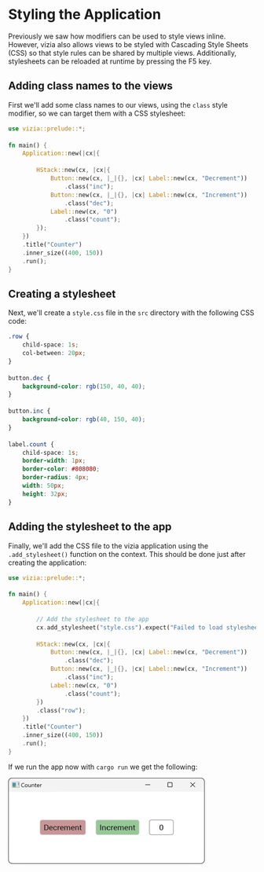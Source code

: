 # Styling the Application

Previously we saw how modifiers can be used to style views inline. However, vizia also allows views to be styled with Cascading Style Sheets (CSS) so that style rules can be shared by multiple views. Additionally, stylesheets can be reloaded at runtime by pressing the F5 key.

## Adding class names to the views
First we'll add some class names to our views, using the `class` style modifier, so we can target them with a CSS stylesheet:

```rust
use vizia::prelude::*;

fn main() {
    Application::new(|cx|{
        
        HStack::new(cx, |cx|{
            Button::new(cx, |_|{}, |cx| Label::new(cx, "Decrement"))
                .class("inc");
            Button::new(cx, |_|{}, |cx| Label::new(cx, "Increment"))
                .class("dec");
            Label::new(cx, "0")
                .class("count");
        });
    })
    .title("Counter")
    .inner_size((400, 150))
    .run();
}
```

## Creating a stylesheet
Next, we'll create a `style.css` file in the `src` directory with the following CSS code:

```css
.row {
    child-space: 1s;
    col-between: 20px;
}

button.dec {
    background-color: rgb(150, 40, 40);
}

button.inc {
    background-color: rgb(40, 150, 40);
}

label.count {
    child-space: 1s;
    border-width: 1px;
    border-color: #808080;
    border-radius: 4px;
    width: 50px;
    height: 32px;
}
```


## Adding the stylesheet to the app
Finally, we'll add the CSS file to the vizia application using the `.add_stylesheet()` function on the context. This should be done just after creating the application:

```rust
use vizia::prelude::*;

fn main() {
    Application::new(|cx|{

        // Add the stylesheet to the app
        cx.add_stylesheet("style.css").expect("Failed to load stylesheet");
        
        HStack::new(cx, |cx|{
            Button::new(cx, |_|{}, |cx| Label::new(cx, "Decrement"))
                .class("dec");
            Button::new(cx, |_|{}, |cx| Label::new(cx, "Increment"))
                .class("inc");
            Label::new(cx, "0")
                .class("count");
        })
        .class("row");
    })
    .title("Counter")
    .inner_size((400, 150))
    .run();
}
```

If we run the app now with `cargo run` we get the following:

<img src="../img/styling.png" alt="A vizia app showing two buttons and a label" width="400"/>

